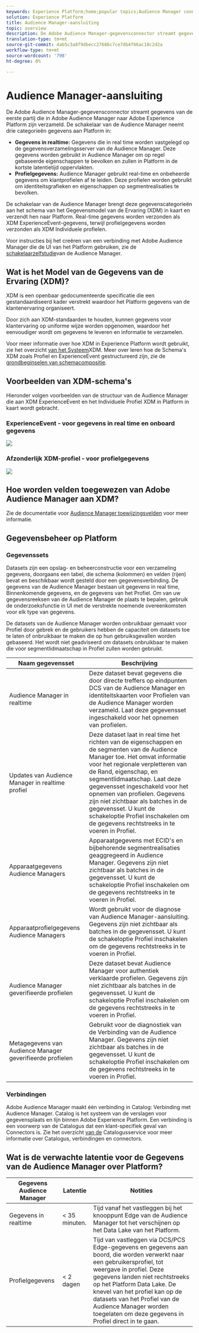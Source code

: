 ```yaml
---
keywords: Experience Platform;home;popular topics;Audience Manager connector;Audience manager;audience manager
solution: Experience Platform
title: Audience Manager-aansluiting
topic: overview
description: De Adobe Audience Manager-gegevensconnector streamt gegevens van de eerste partij die in Adobe Audience Manager naar Adobe Experience Platform zijn verzameld. De schakelaar van de Audience Manager neemt drie categorieën gegevens aan Platform in.
translation-type: tm+mt
source-git-commit: 4ab5c3a8f9dbecc27686c7ce7db4f66ac18c2d2a
workflow-type: tm+mt
source-wordcount: '798'
ht-degree: 0%

---
```



# Audience Manager-aansluiting

De Adobe Audience Manager-gegevensconnector streamt gegevens van de eerste partij die in Adobe Audience Manager naar Adobe Experience Platform zijn verzameld. De schakelaar van de Audience Manager neemt drie categorieën gegevens aan Platform in:

- **Gegevens in realtime:** Gegevens die in real time worden vastgelegd op de gegevensverzamelingsserver van de Audience Manager. Deze gegevens worden gebruikt in Audience Manager om op regel gebaseerde eigenschappen te bevolken en zullen in Platform in de kortste latentietijd oppervlakten.
- **Profielgegevens:** Audience Manager gebruikt real-time en onbeheerde gegevens om klantprofielen af te leiden. Deze profielen worden gebruikt om identiteitsgrafieken en eigenschappen op segmentrealisaties te bevolken.

De schakelaar van de Audience Manager brengt deze gegevenscategorieën aan het schema van het Gegevensmodel van de Ervaring (XDM) in kaart en verzendt hen naar Platform. Real-time gegevens worden verzonden als XDM ExperienceEvent-gegevens, terwijl profielgegevens worden verzonden als XDM Individuele profielen.

Voor instructies bij het creëren van een verbinding met Adobe Audience Manager die de UI van het Platform gebruiken, zie de [schakelaarzelfstudie](../../tutorials/ui/create/adobe-applications/audience-manager.md)van de Audience Manager.

## Wat is het Model van de Gegevens van de Ervaring (XDM)?

XDM is een openbaar gedocumenteerde specificatie die een gestandaardiseerd kader verstrekt waardoor het Platform gegevens van de klantenervaring organiseert.

Door zich aan XDM-standaarden te houden, kunnen gegevens voor klantervaring op uniforme wijze worden opgenomen, waardoor het eenvoudiger wordt om gegevens te leveren en informatie te verzamelen.

Voor meer informatie over hoe XDM in Experience Platform wordt gebruikt, zie het overzicht [van het Systeem](../../../xdm/home.md)XDM. Meer over leren hoe de Schema&#39;s XDM zoals Profiel en ExperienceEvent gestructureerd zijn, zie de [grondbeginselen van schemacompositie](../../../xdm/schema/composition.md).

## Voorbeelden van XDM-schema&#39;s

Hieronder volgen voorbeelden van de structuur van de Audience Manager die aan XDM ExperienceEvent en het Individuele Profiel XDM in Platform in kaart wordt gebracht.

### ExperienceEvent - voor gegevens in real time en onboard gegevens

![](images/aam-experience-events-for-dcs-and-onboarding-data.png)

### Afzonderlijk XDM-profiel - voor profielgegevens

![](images/aam-profile-xdm-for-profile-data.png)

## Hoe worden velden toegewezen van Adobe Audience Manager aan XDM?

Zie de documentatie voor [Audience Manager toewijzingsvelden](./mapping/audience-manager.md) voor meer informatie.

## Gegevensbeheer op Platform

### Gegevenssets

Datasets zijn een opslag- en beheerconstructie voor een verzameling gegevens, doorgaans een tabel, die schema (kolommen) en velden (rijen) bevat en beschikbaar wordt gesteld door een gegevensverbinding. De gegevens van de Audience Manager bestaan uit gegevens in real time, Binnenkomende gegevens, en de gegevens van het Profiel. Om van uw gegevensreeksen van de Audience Manager de plaats te bepalen, gebruik de onderzoeksfunctie in UI met de verstrekte noemende overeenkomsten voor elk type van gegevens.

De datasets van de Audience Manager worden onbruikbaar gemaakt voor Profiel door gebrek en de gebruikers hebben de capaciteit om datasets toe te laten of onbruikbaar te maken die op hun gebruiksgevallen worden gebaseerd. Het wordt niet geadviseerd om datasets onbruikbaar te maken die voor segmentlidmaatschap in Profiel zullen worden gebruikt.

| Naam gegevensset | Beschrijving |
| ------------ | ----------- |
| Audience Manager in realtime | Deze dataset bevat gegevens die door directe treffers op eindpunten DCS van de Audience Manager en identiteitskaarten voor Profielen van de Audience Manager worden verzameld. Laat deze gegevensset ingeschakeld voor het opnemen van profielen. |
| Updates van Audience Manager in realtime profiel | Deze dataset laat in real time het richten van de eigenschappen en de segmenten van de Audience Manager toe. Het omvat informatie voor het regionale verpletteren van de Rand, eigenschap, en segmentlidmaatschap. Laat deze gegevensset ingeschakeld voor het opnemen van profielen. Gegevens zijn niet zichtbaar als batches in de gegevensset. U kunt de schakeloptie Profiel inschakelen om de gegevens rechtstreeks in te voeren in Profiel. |
| Apparaatgegevens Audience Managers | Apparaatgegevens met ECID&#39;s en bijbehorende segmentrealisaties geaggregeerd in Audience Manager. Gegevens zijn niet zichtbaar als batches in de gegevensset. U kunt de schakeloptie Profiel inschakelen om de gegevens rechtstreeks in te voeren in Profiel. |
| Apparaatprofielgegevens Audience Managers | Wordt gebruikt voor de diagnose van Audience Manager-aansluiting. Gegevens zijn niet zichtbaar als batches in de gegevensset. U kunt de schakeloptie Profiel inschakelen om de gegevens rechtstreeks in te voeren in Profiel. |
| Audience Manager geverifieerde profielen | Deze dataset bevat Audience Manager voor authentiek verklaarde profielen. Gegevens zijn niet zichtbaar als batches in de gegevensset. U kunt de schakeloptie Profiel inschakelen om de gegevens rechtstreeks in te voeren in Profiel. |
| Metagegevens van Audience Manager geverifieerde profielen | Gebruikt voor de diagnostiek van de Verbinding van de Audience Manager. Gegevens zijn niet zichtbaar als batches in de gegevensset. U kunt de schakeloptie Profiel inschakelen om de gegevens rechtstreeks in te voeren in Profiel. |

### Verbindingen

Adobe Audience Manager maakt één verbinding in Catalog: Verbinding met Audience Manager. Catalog is het systeem van de verslagen voor gegevensplaats en lijn binnen Adobe Experience Platform. Een verbinding is een voorwerp van de Catalogus dat een klant-specifiek geval van Connectors is. Zie het overzicht [van de](../../../catalog/home.md) Catalogusservice voor meer informatie over Catalogus, verbindingen en connectors.

## Wat is de verwachte latentie voor de Gegevens van de Audience Manager over Platform?

| Gegevens Audience Manager | Latentie | Notities |
| --- | --- | --- |
| Gegevens in realtime | &lt; 35 minuten. | Tijd vanaf het vastleggen bij het knooppunt Edge van de Audience Manager tot het verschijnen op het Data Lake van het Platform. |
| Profielgegevens | &lt; 2 dagen | Tijd van vastleggen via DCS/PCS Edge-gegevens en gegevens aan boord, die worden verwerkt naar een gebruikersprofiel, tot weergave in profiel. Deze gegevens landen niet rechtstreeks op het Platform Data Lake. De knevel van het profiel kan op de datasets van het Profiel van de Audience Manager worden toegelaten om deze gegevens in Profiel direct in te gaan. |